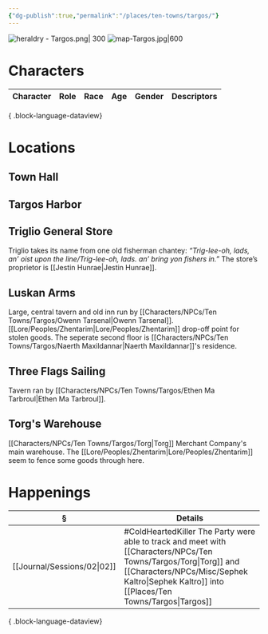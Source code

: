 ```yaml
---
{"dg-publish":true,"permalink":"/places/ten-towns/targos/"}
---
```


![heraldry - Targos.png| 300](/img/user/_attachments/heraldry/heraldry%20-%20Targos.png)
![map-Targos.jpg|600](/img/user/_attachments/maps/ten%20towns/map-Targos.jpg)
# Characters
| Character | Role | Race | Age | Gender | Descriptors |
| --------- | ---- | ---- | --- | ------ | ----------- |

{ .block-language-dataview}

# Locations
## Town Hall
## Targos Harbor
## Triglio General Store
Triglio takes its name from one old fisherman chantey:
*“Trig-lee-oh, lads, an’ oist upon the line/Trig-lee-oh,
lads. an’ bring yon fishers in.”* The store’s proprietor
is [[Jestin Hunrae\|Jestin Hunrae]].
## Luskan Arms
Large, central tavern and old inn run by [[Characters/NPCs/Ten Towns/Targos/Owenn Tarsenal\|Owenn Tarsenal]]. [[Lore/Peoples/Zhentarim\|Lore/Peoples/Zhentarim]] drop-off point for stolen goods. The seperate second floor is [[Characters/NPCs/Ten Towns/Targos/Naerth Maxildannar\|Naerth Maxildannar]]'s residence.
## Three Flags Sailing
Tavern ran by [[Characters/NPCs/Ten Towns/Targos/Ethen Ma Tarbroul\|Ethen Ma Tarbroul]]. 
## Torg's Warehouse
[[Characters/NPCs/Ten Towns/Targos/Torg\|Torg]] Merchant Company's main warehouse. The [[Lore/Peoples/Zhentarim\|Lore/Peoples/Zhentarim]] seem to fence some goods through here.

# Happenings
| §                              | Details                                                                                                      |
| ------------------------------ | ------------------------------------------------------------------------------------------------------------ |
| [[Journal/Sessions/02\|02]] | #ColdHeartedKiller The Party were able to track and meet with [[Characters/NPCs/Ten Towns/Targos/Torg\|Torg]] and [[Characters/NPCs/Misc/Sephek Kaltro\|Sephek Kaltro]] into [[Places/Ten Towns/Targos\|Targos]] |

{ .block-language-dataview}
